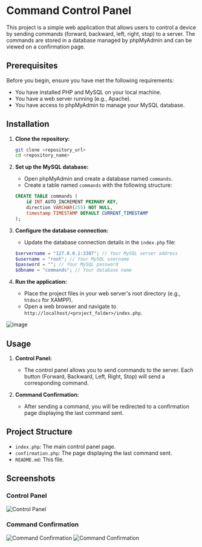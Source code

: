 # Command Control Panel

This project is a simple web application that allows users to control a device by sending commands (forward, backward, left, right, stop) to a server. The commands are stored in a database managed by phpMyAdmin and can be viewed on a confirmation page.

## Prerequisites

Before you begin, ensure you have met the following requirements:

- You have installed PHP and MySQL on your local machine.
- You have a web server running (e.g., Apache).
- You have access to phpMyAdmin to manage your MySQL database.

## Installation

1. **Clone the repository:**

    ```bash
    git clone <repository_url>
    cd <repository_name>
    ```

2. **Set up the MySQL database:**

    - Open phpMyAdmin and create a database named `commands`.
    - Create a table named `commands` with the following structure:

    ```sql
    CREATE TABLE commands (
        id INT AUTO_INCREMENT PRIMARY KEY,
        direction VARCHAR(255) NOT NULL,
        timestamp TIMESTAMP DEFAULT CURRENT_TIMESTAMP
    );
    ```

3. **Configure the database connection:**

    - Update the database connection details in the `index.php` file:

    ```php
    $servername = "127.0.0.1:3307"; // Your MySQL server address
    $username = "root"; // Your MySQL username
    $password = ""; // Your MySQL password
    $dbname = "commands"; // Your database name
    ```

4. **Run the application:**

    - Place the project files in your web server's root directory (e.g., `htdocs` for XAMPP).
    - Open a web browser and navigate to `http://localhost/<project_folder>/index.php`.

![image](https://github.com/user-attachments/assets/fc1cb62e-c4a5-4437-aee5-f346b67ab156)


## Usage

1. **Control Panel:**

    - The control panel allows you to send commands to the server. Each button (Forward, Backward, Left, Right, Stop) will send a corresponding command.

2. **Command Confirmation:**

    - After sending a command, you will be redirected to a confirmation page displaying the last command sent.

## Project Structure

- `index.php`: The main control panel page.
- `confirmation.php`: The page displaying the last command sent.
- `README.md`: This file.

## Screenshots

### Control Panel
![Control Panel](https://github.com/user-attachments/assets/70d082a6-3ae9-48b9-b40f-9fab294a042a)

### Command Confirmation
![Command Confirmation](https://github.com/user-attachments/assets/3ede4257-d267-488f-b91b-9525784abd9c)
![Command Confirmation](https://github.com/user-attachments/assets/dcdbb401-2c04-4b2e-bc3b-9cd1b26973c9)


